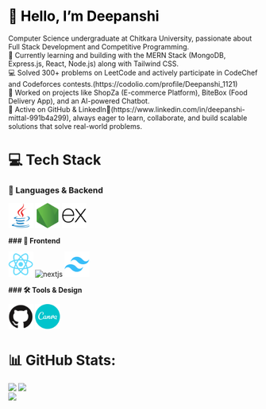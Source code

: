 <h1 style="color:black;">👋 <b>Hello, I’m Deepanshi</b></h1> Computer Science undergraduate at Chitkara University, passionate about Full Stack Development and Competitive Programming.<br />
🌱 Currently learning and building with the MERN Stack (MongoDB, Express.js, React, Node.js) along with Tailwind CSS.<br />
💻 Solved 300+ problems on LeetCode and actively participate in CodeChef and Codeforces contests.(https://codolio.com/profile/Deepanshi_1121)<br />
🚀 Worked on projects like ShopZa (E-commerce Platform), BiteBox (Food Delivery App), and an AI-powered Chatbot.<br />
🔗 Active on GitHub & LinkedIn💼(https://www.linkedin.com/in/deepanshi-mittal-991b4a299), always eager to learn, collaborate, and build scalable solutions that solve real-world problems.

# 💻 Tech Stack
### 🚀 Languages & Backend  
<p align="left">  
  <img src="https://raw.githubusercontent.com/devicons/devicon/master/icons/java/java-original.svg" alt="java" width="50" height="50"/>  
  <img src="https://raw.githubusercontent.com/devicons/devicon/master/icons/nodejs/nodejs-original.svg" alt="nodejs" width="50" height="50"/>  
  <img src="https://raw.githubusercontent.com/devicons/devicon/master/icons/express/express-original.svg" alt="express" width="50" height="50"/>  
</p> 
<b>### 🎨 Frontend</b>
<p align="left">  
  <img src="https://raw.githubusercontent.com/devicons/devicon/master/icons/react/react-original.svg" alt="react" width="50" height="50"/>  
  <img src="https://cdn.worldvectorlogo.com/logos/nextjs-2.svg" alt="nextjs" width="50" height="50"/>  
  <img src="https://raw.githubusercontent.com/devicons/devicon/master/icons/tailwindcss/tailwindcss-plain.svg" alt="tailwind" width="50" height="50"/>  
</p>
<b>### 🛠 Tools & Design</b>
<p align="left">  
  <img src="https://raw.githubusercontent.com/devicons/devicon/master/icons/github/github-original.svg" alt="github" width="50" height="50"/>  
  <img src="https://raw.githubusercontent.com/devicons/devicon/master/icons/canva/canva-original.svg" alt="canva" width="50" height="50"/>  
</p>  

# 📊 GitHub Stats:
![](https://github-readme-stats.vercel.app/api?username=Deepanshimittal11&theme=dark&hide_border=false&include_all_commits=false&count_private=false)
![](https://github-readme-stats.vercel.app/api/top-langs/?username=Deepanshimittal11&theme=dark&hide_border=false&include_all_commits=false&count_private=false&layout=compact)<br/>
![](https://nirzak-streak-stats.vercel.app/?user=Deepanshimittal11&theme=dark&hide_border=false)<br/>

